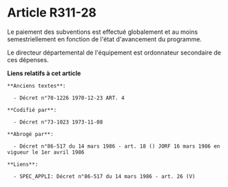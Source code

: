 # Article R311-28

Le paiement des subventions est effectué globalement et au moins semestriellement en fonction de l'état d'avancement du
programme.

Le directeur départemental de l'équipement est ordonnateur secondaire de ces dépenses.

**Liens relatifs à cet article**

	**Anciens textes**:

	  - Décret n°70-1226 1970-12-23 ART. 4

	**Codifié par**:

	  - Décret n°73-1023 1973-11-08

	**Abrogé par**:

	  - Décret n°86-517 du 14 mars 1986 - art. 18 () JORF 16 mars 1986 en vigueur le 1er avril 1986

	**Liens**:

	  - SPEC_APPLI: Décret n°86-517 du 14 mars 1986 - art. 26 (V)

